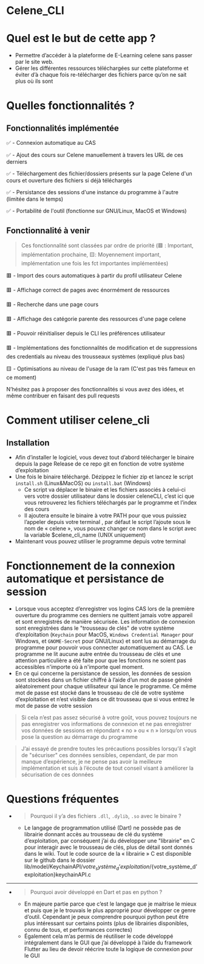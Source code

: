 # Celene_CLI

# Quel est le but de cette app ?

- Permettre d’accéder à la plateforme de E-Learning celene sans passer par le site web.
- Gérer les différentes ressources téléchargées sur cette plateforme et éviter d’à chaque fois re-télécharger des fichiers parce qu’on ne sait plus où ils sont

# Quelles fonctionnalités ?

## Fonctionnalités implémentée

✅ - Connexion automatique au CAS

✅ - Ajout des cours sur Celene manuellement à travers les URL de ces derniers

✅ - Téléchargement des fichier/dossiers présents sur la page Celene d'un cours et ouverture des fichiers si déjà téléchargés

✅ - Persistance des sessions d'une instance du programme à l'autre (limitée dans le temps)

✅ - Portabilité de l'outil (fonctionne sur GNU/Linux, MacOS et Windows)

## Fonctionnalité à venir

> Ces fonctionnalité sont classées par ordre de priorité (🟥 : Important, implémentation prochaine, 🟨: Moyennement important, implémentation une fois les fct importantes implémentées)

🟥 - Import des cours automatiques à partir du profil utilisateur Celene

🟥 - Affichage correct de pages avec énormément de ressources

🟥 - Recherche dans une page cours

🟥 - Affichage des catégorie parente des ressources d'une page celene

🟥 - Pouvoir réinitialiser depuis le CLI les préférences utilisateur

🟥 - Implémentations des fonctionnalités de modification et de suppressions des credentials au niveau des trousseaux systèmes (expliqué plus bas)

🟨 - Optimisations au niveau de l'usage de la ram (C'est pas très fameux en ce moment)

N’hésitez pas à proposer des fonctionnalités si vous avez des idées, et même contribuer en faisant des pull requests

# Comment utiliser celene_cli

## Installation

- Afin d’installer le logiciel, vous devez tout d’abord télécharger le binaire depuis la page Release de ce repo git en fonction de votre système d’exploitation
- Une fois le binaire téléchargé. Dézippez le fichier zip et lancez le script `install.sh` (Linux&MacOS) ou `install.bat` (Windows)
  - Ce script va déplacer le binaire et les fichiers associés à celui-ci vers votre dossier utilisateur dans le dossier celeneCLI, c’est ici que vous retrouverez les fichiers téléchargés par le programme et l’index des cours
  - Il ajoutera ensuite le binaire à votre PATH pour que vous puissiez l’appeler depuis votre terminal , par défaut le script l’ajoute sous le nom de « celene », vous pouvez changer ce nom dans le script avec la variable $celene_cli_name (UNIX uniquement)
- Maintenant vous pouvez utiliser le programme depuis votre terminal

# Fonctionnement  de la connexion automatique et persistance de session

- Lorsque vous acceptez d’enregistrer vos logins CAS lors de la première ouverture du programme ces derniers ne quittent jamais votre appareil et sont enregistrés de manière sécurisée. Les information de connexion sont enregistrées dans le "trousseau de clés" de votre système d’exploitation (`Keychain` pour MacOS, `Windows Credential Manager` pour Windows, et `GNOME-Secret` pour GNU/Linux) et sont lus au démarrage du programme pour pouvoir vous connecter automatiquement au CAS. Le programme ne lit aucune autre entrée du trousseau de clés et une attention particulière a été faite pour que les fonctions ne soient pas accessibles n'importe où à n'importe quel moment.
- En ce qui concerne la persistance de session, les données de session sont stockées dans un fichier chiffré à l’aide d’un mot de passe généré aléatoirement pour chaque utilisateur qui lance le programme. Ce même mot de passe est stocké dans le trousseau de clé de votre système d’exploitation et n’est visible dans ce dit trousseau que si vous entrez le mot de passe de votre session

> Si cela n’est pas assez sécurisé à votre goût, vous pouvez toujours ne pas enregistrer vos informations de connexion et ne pas enregistrer vos données de sessions en répondant « no » ou « n » lorsqu’on vous pose la question au démarrage du programme

> J’ai essayé de prendre toutes les précautions possibles lorsqu’il s’agit de "sécuriser" ces données sensibles, cependant, de par mon manque d’expérience, je ne pense pas avoir la meilleure implémentation et suis à l’écoute de tout conseil visant à améliorer la sécurisation de ces données

# Questions fréquentes

- > Pourquoi il y’a des fichiers `.dll`, `.dylib`, `.so` avec le binaire ?
  - Le langage de programmation utilisé (Dart) ne possède pas de librairie donnant accès au trousseau de clé du système d’exploitation, par conséquent j’ai du développer une "librairie" en C pour interagir avec le trousseau de clés, plus de détail sont donnés dans le wiki. Tout le code source de la « librairie » C est disponible sur le github dans le dossier lib/model/KeychainAPI/${votre_système_d’exploitation}/${votre_système_d’exploitation}keychainAPI.c

----

- > Pourquoi avoir développé en Dart et pas en python ?
  - En majeure partie parce que c’est le langage que je maitrise le mieux et puis que je le trouvais le plus approprié pour développer ce genre d’outil. Cependant je peux comprendre pourquoi python peut être plus intéressant sur certains points (plus de librairies disponibles, connu de tous, et performances correctes)
  - Également cela m’as permis de réutiliser le code développé intégralement dans le GUI que j’ai développé à l’aide du framework Flutter au lieu de devoir réécrire toute la logique de connexion pour le GUI